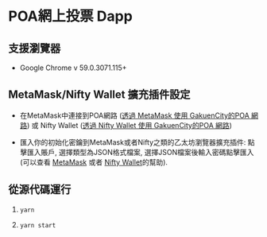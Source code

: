 # POA網上投票 Dapp

## 支援瀏覽器

* Google Chrome v 59.0.3071.115+

## MetaMask/Nifty Wallet 擴充插件設定

* 在MetaMask中連接到POA網路 ([透過 MetaMask 使用 GakuenCity的POA 網路](https://github.com/GakuenCity/wiki/wiki/%E9%80%8F%E9%81%8E-MetaMask-%E4%BD%BF%E7%94%A8-GakuenCity%E7%9A%84POA-%E7%B6%B2%E8%B7%AF)) 或 Nifty Wallet ([透過 Nifty Wallet 使用 GakuenCity的POA 網路](https://github.com/GakuenCity/wiki/wiki/%E9%80%8F%E9%81%8E-Nifty-Wallet-%E4%BD%BF%E7%94%A8-GakuenCity%E7%9A%84POA-%E7%B6%B2%E8%B7%AF))

* 匯入你的初始化密鑰到MetaMask或者Nifty之類的乙太坊瀏覽器擴充插件: 點擊匯入賬戶, 選擇類型為JSON格式檔案, 選擇JSON檔案後輸入密碼點擊匯入 (可以查看 [MetaMask](https://github.com/GakuenCity/wiki/wiki/%E9%80%8F%E9%81%8E-MetaMask-%E4%BD%BF%E7%94%A8-GakuenCity%E7%9A%84POA-%E7%B6%B2%E8%B7%AF#%E5%AF%86%E9%91%B0%E5%8C%AF%E5%85%A5) 或者 [Nifty Wallet](https://github.com/GakuenCity/wiki/wiki/%E9%80%8F%E9%81%8E-Nifty-Wallet-%E4%BD%BF%E7%94%A8-GakuenCity%E7%9A%84POA-%E7%B6%B2%E8%B7%AF#%E5%AF%86%E9%91%B0%E5%8C%AF%E5%85%A5)的幫助).

## 從源代碼運行

1) `yarn`

2) `yarn start`